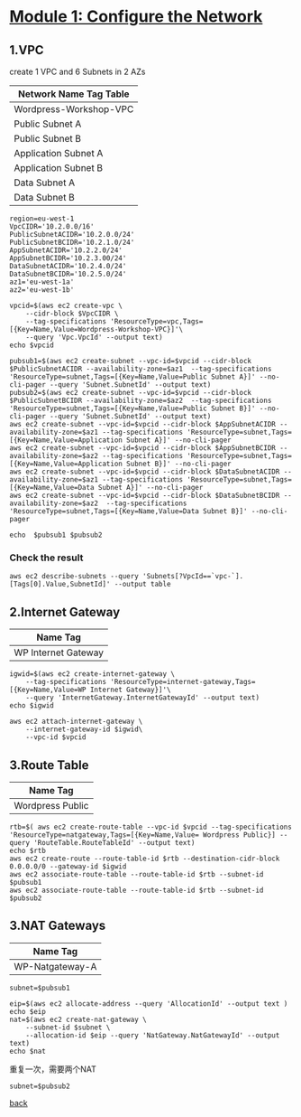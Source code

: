 # [Module 1: Configure the Network](https://catalog.us-east-1.prod.workshops.aws/workshops/5ceb632a-c07f-44a5-a3bd-b8f616a631c0/en-US/introduction/lab1)
## 1.VPC
create 1 VPC and 6 Subnets in 2 AZs



| Network Name Tag Table|
| --- | 
|Wordpress-Workshop-VPC|
|Public Subnet A|
|Public Subnet B|
|Application Subnet A|
|Application Subnet B|
|Data Subnet A|
|Data Subnet B|


```
region=eu-west-1
VpcCIDR='10.2.0.0/16'
PublicSubnetACIDR='10.2.0.0/24'
PublicSubnetBCIDR='10.2.1.0/24'
AppSubnetACIDR='10.2.2.0/24'
AppSubnetBCIDR='10.2.3.00/24'
DataSubnetACIDR='10.2.4.0/24'
DataSubnetBCIDR='10.2.5.0/24'
az1='eu-west-1a'
az2='eu-west-1b'
```


```
vpcid=$(aws ec2 create-vpc \
    --cidr-block $VpcCIDR \
    --tag-specifications 'ResourceType=vpc,Tags=[{Key=Name,Value=Wordpress-Workshop-VPC}]'\
    --query 'Vpc.VpcId' --output text)
echo $vpcid
```
```
pubsub1=$(aws ec2 create-subnet --vpc-id=$vpcid --cidr-block $PublicSubnetACIDR --availability-zone=$az1  --tag-specifications 'ResourceType=subnet,Tags=[{Key=Name,Value=Public Subnet A}]' --no-cli-pager --query 'Subnet.SubnetId' --output text)
pubsub2=$(aws ec2 create-subnet --vpc-id=$vpcid --cidr-block $PublicSubnetBCIDR --availability-zone=$az2  --tag-specifications 'ResourceType=subnet,Tags=[{Key=Name,Value=Public Subnet B}]' --no-cli-pager --query 'Subnet.SubnetId' --output text)
aws ec2 create-subnet --vpc-id=$vpcid --cidr-block $AppSubnetACIDR --availability-zone=$az1 --tag-specifications 'ResourceType=subnet,Tags=[{Key=Name,Value=Application Subnet A}]' --no-cli-pager
aws ec2 create-subnet --vpc-id=$vpcid --cidr-block $AppSubnetBCIDR --availability-zone=$az2 --tag-specifications 'ResourceType=subnet,Tags=[{Key=Name,Value=Application Subnet B}]' --no-cli-pager
aws ec2 create-subnet --vpc-id=$vpcid --cidr-block $DataSubnetACIDR --availability-zone=$az1 --tag-specifications 'ResourceType=subnet,Tags=[{Key=Name,Value=Data Subnet A}]' --no-cli-pager
aws ec2 create-subnet --vpc-id=$vpcid --cidr-block $DataSubnetBCIDR --availability-zone=$az2  --tag-specifications 'ResourceType=subnet,Tags=[{Key=Name,Value=Data Subnet B}]' --no-cli-pager

echo  $pubsub1 $pubsub2

```
### Check the result
```
aws ec2 describe-subnets --query 'Subnets[?VpcId==`vpc-`].[Tags[0].Value,SubnetId]' --output table

```
## 2.Internet Gateway
| Name Tag|
| --- | 
| WP Internet Gateway| 
```
igwid=$(aws ec2 create-internet-gateway \
    --tag-specifications 'ResourceType=internet-gateway,Tags=[{Key=Name,Value=WP Internet Gateway}]'\
    --query 'InternetGateway.InternetGatewayId' --output text)
echo $igwid

aws ec2 attach-internet-gateway \
    --internet-gateway-id $igwid\
    --vpc-id $vpcid 
```
## 3.Route Table
| Name Tag|
| --- | 
| Wordpress Public| 
```
rtb=$( aws ec2 create-route-table --vpc-id $vpcid --tag-specifications 'ResourceType=natgateway,Tags=[{Key=Name,Value= Wordpress Public}] --query 'RouteTable.RouteTableId' --output text)
echo $rtb
aws ec2 create-route --route-table-id $rtb --destination-cidr-block 0.0.0.0/0 --gateway-id $igwid
aws ec2 associate-route-table --route-table-id $rtb --subnet-id $pubsub1
aws ec2 associate-route-table --route-table-id $rtb --subnet-id $pubsub2
```

## 3.NAT Gateways
| Name Tag|
| --- | 
| WP-Natgateway-A| 

```
subnet=$pubsub1
```
```
eip=$(aws ec2 allocate-address --query 'AllocationId' --output text )
echo $eip
nat=$(aws ec2 create-nat-gateway \
    --subnet-id $subnet \
    --allocation-id $eip --query 'NatGateway.NatGatewayId' --output text)
echo $nat
```
重复一次，需要两个NAT
```
subnet=$pubsub2
```


[back](readme.md)

